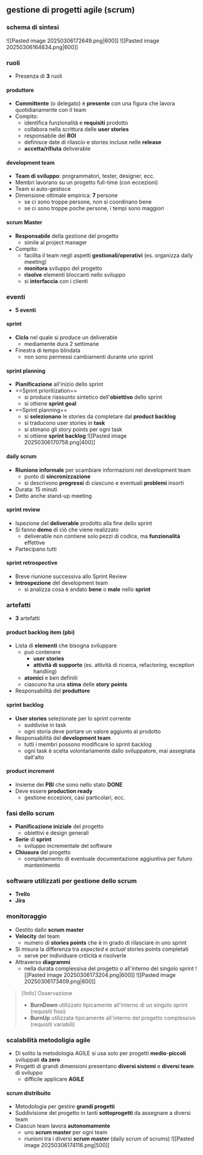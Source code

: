 ## gestione di progetti agile (scrum)
### schema di sintesi
![[Pasted image 20250306172649.png|600]]
![[Pasted image 20250306164634.png|600]]
### ruoli
- Presenza di **3** ruoli
#### produttore
- **Committente** (o delegato) è **presente** con una figura che lavora quotidianamente con il team
- Compito:
	- identifica funzionalità e **requisiti** prodotto
	- collabora nella scrittura delle **user stories**
	- responsabile del **ROI**
	- definisce date di rilascio e stories incluse nelle **release**
	- **accetta/rifiuta** deliverable
#### development team
- **Team di sviluppo**: programmatori, tester, designer, ecc.
- Membri lavorano su un progetto full-time (con eccezioni)
- Team si auto-gestisce
- Dimensione ottimale empirica: **7** persone
	- se ci sono troppe persone, non si coordinano bene
	- se ci sono troppe poche persone, i tempi sono maggiori
#### scrum Master
- **Responsabile** della gestione del progetto
	- simile al project manager
- Compito:
	- facilita il team negli aspetti **gestionali/operativi** (es. organizza daily meeting)
	- **monitora** sviluppo del progetto
	- **risolve** elementi bloccanti nello sviluppo
	- si **interfaccia** con i clienti
### eventi
- **5 eventi**
#### sprint
- **Ciclo** nel quale si produce un deliverable
	- mediamente dura 2 settimane
- Finestra di tempo blindata
	- non sono permessi cambiamenti durante uno sprint
#### sprint planning
- **Pianificazione** all'inizio dello sprint
- ==Sprint prioritization==
	- si produce riassunto sintetico dell'**obiettivo** dello sprint
	- si ottiene **sprint goal**
- ==Sprint planning==
	- si **selezionano** le stories da completare dal **product backlog**
	- si traducono user stories in **task**
	- si stimano gli story points per ogni task
	- si ottiene **sprint backlog**
![[Pasted image 20250306170758.png|400]]
#### daily scrum
- **Riunione informale** per scambiare informazioni nel development team
	- punto di **sincronizzazione**
	- si descrivono **progressi** di ciascuno e eventuali **problemi** insorti
- Durata: 15 minuti
- Detto anche stand-up meeting
#### sprint review
- Ispezione del **deliverable** prodotto alla fine dello sprint
- Si fanno **demo** di ciò che viene realizzato
	- deliverable non contiene solo pezzi di codice, ma **funzionalità** effettive
- Partecipano tutti
#### sprint retrospective
- Breve riunione successiva allo Sprint Review
- **Introspezione** del development team
	- si analizza cosa è andato **bene** o **male** nello **sprint**

<div style="page-break-after: always;"></div>

### artefatti
- **3** artefatti
#### product backlog item (pbi)
- Lista di **elementi** che bisogna sviluppare 
	- può contenere
		- **user stories**
		- **attività di supporto** (es. attività di ricerca, refactoring, exception handling)
	- **atomici** e ben definiti
	- ciascuno ha una **stima** delle **story** **points**
- Responsabilità del **produttore**
#### sprint backlog
- **User stories** selezionate per lo sprint corrente
	- suddivise in task
	- ogni storia deve portare un valore aggiunto al prodotto
- Responsabilità del **development team**
	- tutti i membri possono modificare lo sprint backlog
	- ogni task è scelta volontariamente dallo sviluppatore, mai assegnata dall'alto
#### product increment
- Insieme dei **PBI** che sono nello stato **DONE**
- Deve essere **production ready**
	- gestione eccezioni, casi particolari, ecc.
### fasi dello scrum
- **Pianificazione iniziale** del progetto
	- obiettivi e design generali
- **Serie** di **sprint**
	- sviluppo incrementale del software
- **Chiusura** del progetto
	- completamento di eventuale documentazione aggiuntiva per futuro mantenimento
### software utilizzati per gestione dello scrum
- **Trello**
- **Jira**
### monitoraggio
- Gestito dallo **scrum master**
- **Velocity** del team
	- numero di **stories points** che è in grado di rilasciare in uno sprint
- Si misura la differenza tra _expected_ e _actual_ stories points completati
	- serve per individuare criticità e risolverle
- Attraverso **diagrammi**
	- nella durata complessiva del progetto o all'interno del singolo sprint
![[Pasted image 20250306173204.png|600]]
![[Pasted image 20250306173409.png|600]]

>[!info] Osservazione
>- **BurnDown** utilizzato tipicamente all'interno di un singolo sprint (requisiti fissi)
>- **BurnUp** utilizzata tipicamente all'interno del progetto complessivo (requisiti variabili)

<div style="page-break-after: always;"></div>

### scalabilità metodoligia agile
- Di solito la metodologia AGILE si usa solo per progetti **medio**-**piccoli** sviluppati **da zero**
- Progetti di grandi dimensioni presentano **diversi sistemi** e **diversi team** di sviluppo
	- difficile applicare **AGILE**
#### scrum distribuito
- Metodologia per gestire **grandi progetti**
- Suddivisione del progetto in tanti **sottoprogetti** da assegnare a diversi team 
- Ciascun team lavora **autonomamente**
	- uno **scrum master** per ogni team
	- riunioni tra i diversi **scrum master** (daily scrum of scrums)
![[Pasted image 20250306174116.png|500]]
